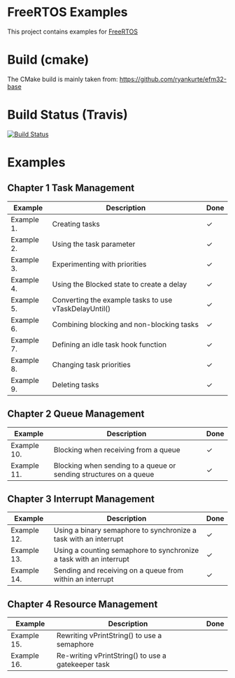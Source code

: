 # FreeRTOS Examples

This project contains examples for
[FreeRTOS](http://www.freertos.org/Documentation/RTOS_book.html)

# Build (cmake)

The CMake build is mainly taken from:
https://github.com/ryankurte/efm32-base


# Build Status (Travis)

[![Build Status](https://travis-ci.org/LukasWoodtli/FreeRtosExamples.svg?branch=master)](https://travis-ci.org/LukasWoodtli/FreeRtosExamples)


# Examples

## Chapter 1 Task Management

| Example    | Description                                           | Done |
|------------|-------------------------------------------------------|------|
| Example 1. | Creating tasks                                        |   ✓  |
| Example 2. | Using the task parameter                              |   ✓  |
| Example 3. | Experimenting with priorities                         |   ✓  |
| Example 4. | Using the Blocked state to create a delay             |   ✓  |
| Example 5. | Converting the example tasks to use vTaskDelayUntil() |   ✓  |
| Example 6. | Combining blocking and non-blocking tasks             |   ✓  |
| Example 7. | Defining an idle task hook function                   |   ✓  |
| Example 8. | Changing task priorities                              |   ✓  |
| Example 9. | Deleting tasks                                        |   ✓  |


## Chapter 2 Queue Management

| Example     | Description                                                       | Done |
|-------------|-------------------------------------------------------------------|------|
| Example 10. | Blocking when receiving from a queue                              |   ✓  |
| Example 11. | Blocking when sending to a queue or sending structures on a queue |   ✓  |


## Chapter 3 Interrupt Management

| Example     | Description                                                        | Done |
|-------------|--------------------------------------------------------------------|------|
| Example 12. | Using a binary semaphore to synchronize a task with an interrupt   |   ✓  |
| Example 13. | Using a counting semaphore to synchronize a task with an interrupt |   ✓  |
| Example 14. | Sending and receiving on a queue from within an interrupt          |   ✓  |


## Chapter 4 Resource Management

| Example     | Description                                           | Done |
|-------------|-------------------------------------------------------|------|
| Example 15. | Rewriting vPrintString() to use a semaphore           |      |
| Example 16. | Re-writing vPrintString() to use a gatekeeper task    |      |
